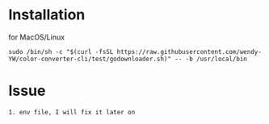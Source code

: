 # Installation

for MacOS/Linux
```
sudo /bin/sh -c "$(curl -fsSL https://raw.githubusercontent.com/wendy-YW/color-converter-cli/test/godownloader.sh)" -- -b /usr/local/bin
```

# Issue
```
1. env file, I will fix it later on
```
